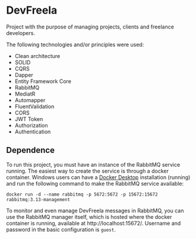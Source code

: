 # DevFreela

Project with the purpose of managing projects, clients and freelance developers.

The following technologies and/or principles were used:

- Clean architecture
- SOLID
- CQRS
- Dapper
- Entity Framework Core
- RabbitMQ
- MediatR
- Automapper
- FluentValidation
- CORS
- JWT Token
- Authorization
- Authentication

## Dependence

To run this project, you must have an instance of the RabbitMQ service running. The easiest way to create the service is through a docker container.
Windows users can have a [Docker Desktop](https://www.docker.com/products/docker-desktop/) installation (running) and run the following command to 
make the RabbitMQ service available:

`docker run -d --name rabbitmq -p 5672:5672 -p 15672:15672 rabbitmq:3.13-management`

To monitor and even manage DevFreela messages in RabbitMQ, you can use the RabbitMQ manager itself, which is hosted where the docker container is running, 
available at http://localhost:15672/.
Username and password in the basic configuration is `guest`.

